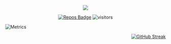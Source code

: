 <!-- [<img src="https://github.com/DEViids2/DEViids2/blob/main/assets/download%20(7).png" alt="👋 Hi there! I'm (A Software Engineer)|https://deviids2.hashnode.dev)" title="👋 Hi there! I'm (A Software Engineer)|https://deviids2.hashnode.dev)"/>](https://deviids2.hashnode.dev)
-->
<div align="center">
<img src="https://capsule-render.vercel.app/api?type=waving&color=gradient&height=250&section=header&text=Hi%20there👋,%20I'm%20David%20Safwat&fontSize=50&font-family=roboto"/> 
  
[![Repos Badge](https://badges.pufler.dev/repos/DEViids2)](https://badges.pufler.dev)
![visitors](https://visitor-badge-reloaded.herokuapp.com/badge?page_id=DEViids2.DEViids2&color=3869FF)

</div>

<div align="center">
<div align="left">

![Metrics](https://metrics.lecoq.io/DEViids2?template=classic&tweets=1&tweets.attachments=false&tweets.limit=2&tweets.user=DEViids2&config.timezone=Africa%2FCairo)
</div>
<div align="right">

[![GitHub Streak](http://github-readme-streak-stats.herokuapp.com?user=DEViids2&theme=monokai-metallian&border=35FF2D&background=232350&stroke=35FF2D&ring=1C51DD&fire=1C51DD&currStreakNum=49DDC9&sideNums=2EDD50&currStreakLabel=49DDC9&sideLabels=75DDAC&dates=70C4DD)](https://git.io/streak-stats)

</div>

</div>
